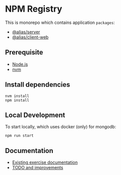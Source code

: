 # NPM Registry

This is monorepo which contains application `packages`:

- [@alias/server](./packages/server/README.md)
- [@alias/client-web](./packages/client-web/README.md)

## Prerequisite

- [Node.js](https://nodejs.org/en/download/)
- [nvm](https://github.com/nvm-sh/nvm/blob/master/README.md)

## Install dependencies

```
nvm install
npm install
```

## Local Development

To start locally, which uses docker (only) for mongodb:

```
npm run start
```

## Documentation

- [Existing exercise documentation](./docs/EXERCISE.md)
- [TODO and improvements](./docs/TODO.md)
